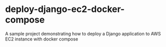 # deploy-django-ec2-docker-compose
A sample project demonstrating how to deploy a Django application to AWS EC2 instance with docker compose
